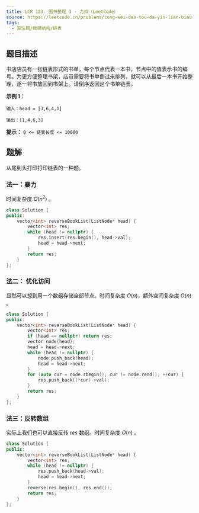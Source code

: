 ```yaml
---
title: LCR 123. 图书整理 I - 力扣（LeetCode）
source: https://leetcode.cn/problems/cong-wei-dao-tou-da-yin-lian-biao-lcof/description/
tags:
  - 算法题/数据结构/链表 
---
```


## 题目描述
书店店员有一张链表形式的书单，每个节点代表一本书，节点中的值表示书的编号。为更方便整理书架，店员需要将书单倒过来排列，就可以从最后一本书开始整理，逐一将书放回到书架上。请倒序返回这个书单链表。

**示例 1：**

```
输入：head = [3,6,4,1]

输出：[1,4,6,3]
```

**提示：**
`0 <= 链表长度 <= 10000`

## 题解
从尾到头打印打印链表的一种题。
### 法一：暴力
时间复杂度 $O(n^2)$ 。

```cpp
class Solution {
public:
    vector<int> reverseBookList(ListNode* head) {
        vector<int> res;
        while (head != nullptr) {
            res.insert(res.begin(), head->val);
            head = head->next;
        }
        return res;
    }
};
```

### 法二： 优化访问
显然可以想到用一个数组存储全部节点。时间复杂度 $O(n)$，额外空间复杂度 $O(n)$ 。

```cpp
class Solution {
public:
    vector<int> reverseBookList(ListNode* head) {
        vector<int> res;
        if (head == nullptr) return res;
        vector node{head};
        head = head->next;
        while (head != nullptr) {
            node.push_back(head);
            head = head->next;
        }
        for (auto cur = node.rbegin(); cur != node.rend(); ++cur) {
            res.push_back((*cur)->val);
        }
        return res;
    }
};
```

### 法三：反转数组
实际上我们也可以直接反转 $res$ 数组。时间复杂度 $O(n)$ 。

```cpp
class Solution {
public:
    vector<int> reverseBookList(ListNode* head) {
        vector<int> res;
        while (head != nullptr) {
            res.push_back(head->val);
            head = head->next;
        }
        reverse(res.begin(), res.end());
        return res;
    }
};
```